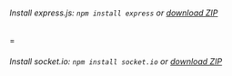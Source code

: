 ###### Install express.js: `npm install express` or [download ZIP](http://code.snyco.net/node_modules/express.zip)

=

###### Install socket.io: `npm install socket.io` or [download ZIP](http://code.snyco.net/node_modules/socket.io.zip)
